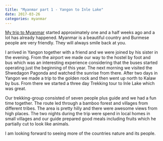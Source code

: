 ```yaml
---
title: "Myanmar part 1 - Yangon to Inle Lake"
date: 2017-03-26
categories: myanmar
---
```

<a href="/traveling/Myanmar/">My trip to Myanmar</a> started approximately one and a half weeks ago and a lot has already happened. Myanmar is a beautiful country and Burmese people are very friendly. They will always smile back at you.

I arrived in Yangon together with a friend and we were joined by his sister in the evening. From the airport we made our way to the hostel by foot and bus which was an interesting experience considering that the buses started operating just the beginning of this year. The next morning we visited the Shwedagon Pagonda and watched the sunrise from there. After two days in Yangon we made a trip to the golden rock and then went up north to Kalaw by bus. From there we started a three day Trekking tour to Inle Lake which was great.

Our trekking-group consisted of seven people plus guide and we had a fun time together. The route led through a bamboo forest and villages from different tribes. The area is pretty hilly and there were awesome views from high places. The two nights during the trip were spend in local homes in small villages and our guide prepared good meals including fruits which he partially cut to look like animals.

I am looking forward to seeing more of the countries nature and its people.
